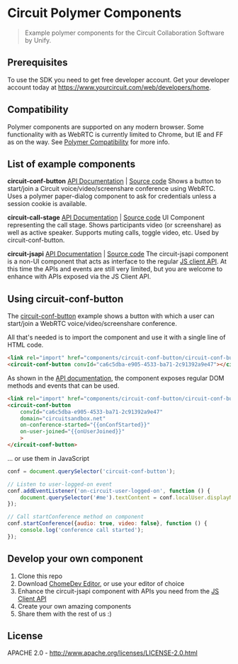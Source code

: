 # Circuit Polymer Components

> Example polymer components for the Circuit Collaboration Software by Unify.

## Prerequisites
To use the SDK you need to get free developer account. Get your developer account today at https://www.yourcircuit.com/web/developers/home.

## Compatibility
Polymer components are supported on any modern browser. Some functionality with as WebRTC is currently limited to Chrome, but IE and FF as on the way. See [Polymer Compatibility](https://www.polymer-project.org/0.5/resources/compatibility.html) for more info.

## List of example components

**circuit-conf-button**
[API Documentation](https://rawgit.com/yourcircuit/polymer/master/components/circuit-conf-button/index.html) | [Source code](https://github.com/yourcircuit/polymer/tree/master/components/circuit-conf-button) 
Shows a button to start/join a Circuit voice/video/screenshare conference using WebRTC. Uses a polymer paper-dialog component to ask for credentials unless a session cookie is available.

**circuit-call-stage**
[API Documentation](https://rawgit.com/yourcircuit/polymer/master/components/circuit-call-stage/index.html) | [Source code](https://github.com/yourcircuit/polymer/tree/master/components/circuit-call-stage) 
UI Component representing the call stage. Shows participants video (or screenshare) as well as active speaker. Supports muting calls, toggle video, etc. Used by circuit-conf-button.

**circuit-jsapi**
[API Documentation](https://rawgit.com/yourcircuit/polymer/master/components/circuit-jsapi/index.html) | [Source code](https://github.com/yourcircuit/polymer/tree/master/components/circuit-jsapi) 
The circuit-jsapi component is a non-UI component that acts as interface to the regular [JS client API](https://circuitsandbox.net/sdk/). At this time the APIs and events are still very limited, but you are welcome to enhance with APIs exposed via the JS Client API.

## Using circuit-conf-button
The [circuit-conf-button](https://github.com/yourcircuit/polymer/tree/master/components/circuit-conf-button) example shows a button with which a user can start/join a WebRTC voice/video/screenshare conference. 

All that's needed is to import the component and use it with a single line of HTML code.

```html
<link rel="import" href="components/circuit-conf-button/circuit-conf-button.html">
<circuit-conf-button convId="ca6c5dba-e905-4533-ba71-2c91392a9e47"></circuit-conf-button>
```

As shown in the [API documentation](https://rawgit.com/yourcircuit/polymer/master/components/circuit-conf-button/index.html), the component exposes regular DOM methods and events that can be used.

```html
<link rel="import" href="components/circuit-conf-button/circuit-conf-button.html">
<circuit-conf-button
	convId="ca6c5dba-e905-4533-ba71-2c91392a9e47"
	domain="circuitsandbox.net"
	on-conference-started="{{onConfStarted}}"
	on-user-joined="{{onUserJoined}}"
	>
</circuit-conf-button>
```

... or use them in JavaScript
```javascript
conf = document.querySelector('circuit-conf-button');

// Listen to user-logged-on event
conf.addEventListener('on-circuit-user-logged-on', function () {
	document.querySelector('#me').textContent = conf.localUser.displayName;
});

// Call startConference method on component
conf.startConference({audio: true, video: false}, function () {
	console.log('conference call started');
});
```

## Develop your own component

 1. Clone this repo
 2. Download [ChomeDev Editor](https://chrome.google.com/webstore/detail/chrome-dev-editor-develop/pnoffddplpippgcfjdhbmhkofpnaalpg?hl=en), or use your editor of choice
 3. Enhance the circuit-jsapi component with APIs you need from the [JS Client API](https://circuitsandbox.net/sdk/)
 4. Create your own amazing components
 5. Share them with the rest of us :)


## License

APACHE 2.0 - http://www.apache.org/licenses/LICENSE-2.0.html